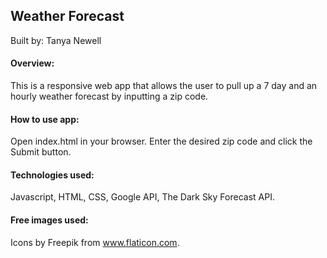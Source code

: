 ## Weather Forecast

Built by: Tanya Newell

#### Overview:
This is a responsive web app that allows the user to pull up a 7 day and an hourly weather forecast by inputting a zip code.

#### How to use app:
Open index.html in your browser. Enter the desired zip code and click the Submit button.

#### Technologies used:
Javascript, HTML, CSS, Google API, The Dark Sky Forecast API.

#### Free images used:
Icons by Freepik  from www.flaticon.com.

